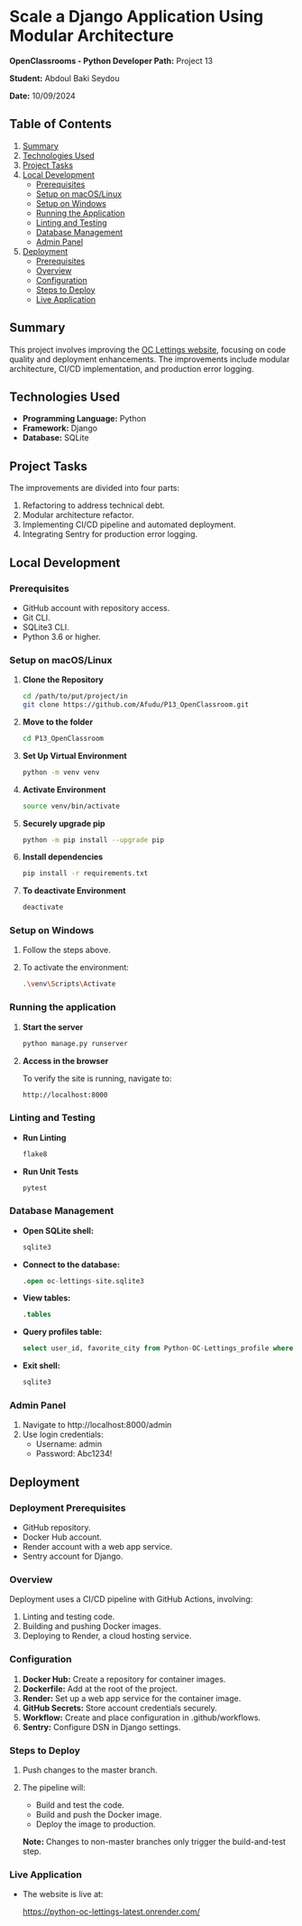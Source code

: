 # Scale a Django Application Using Modular Architecture

**OpenClassrooms - Python Developer Path:** Project 13 

**Student:** Abdoul Baki Seydou

**Date:** 10/09/2024  

## Table of Contents
1. [Summary](#summary)
2. [Technologies Used](#technologies-used)
3. [Project Tasks](#project-tasks)
4. [Local Development](#local-development)
   - [Prerequisites](#prerequisites)
   - [Setup on macOS/Linux](#setup-on-macoslinux)
   - [Setup on Windows](#setup-on-windows)
   - [Running the Application](#running-the-application)
   - [Linting and Testing](#linting-and-testing)
   - [Database Management](#database-management)
   - [Admin Panel](#admin-panel)
5. [Deployment](#deployment)
   - [Prerequisites](#deployment-prerequisites)
   - [Overview](#overview)
   - [Configuration](#configuration)
   - [Steps to Deploy](#steps-to-deploy)
   - [Live Application](#live-application)

## Summary
This project involves improving the [OC Lettings website](https://github.com/OpenClassrooms-Student-Center/Python-OC-Lettings), 
focusing on code quality and deployment enhancements.
The improvements include modular architecture, CI/CD implementation, and production error logging.

## Technologies Used
- **Programming Language:** Python  
- **Framework:** Django  
- **Database:** SQLite

## Project Tasks
The improvements are divided into four parts:
1. Refactoring to address technical debt.
2. Modular architecture refactor.
3. Implementing CI/CD pipeline and automated deployment.
4. Integrating Sentry for production error logging.

## Local Development

### Prerequisites
- GitHub account with repository access.
- Git CLI.
- SQLite3 CLI.
- Python 3.6 or higher.

### Setup on macOS/Linux

1. **Clone the Repository**
   ```bash
   cd /path/to/put/project/in
   git clone https://github.com/Afudu/P13_OpenClassroom.git

2. **Move to the folder**
   ```bash
   cd P13_OpenClassroom

3. **Set Up Virtual Environment**
   ```bash
   python -m venv venv
   
4. **Activate Environment**
   ```bash
   source venv/bin/activate 

5. **Securely upgrade pip**
   ```bash
   python -m pip install --upgrade pip 

6. **Install dependencies**
   ```bash
   pip install -r requirements.txt
   
7. **To deactivate Environment**
   ```bash
   deactivate

### Setup on Windows

1. Follow the steps above.

2. To activate the environment:
   ```bash
   .\venv\Scripts\Activate

### Running the application

1. **Start the server**
   ```bash
   python manage.py runserver
   
2. **Access in the browser**

   To verify the site is running, navigate to:
   ```bash
   http://localhost:8000

### Linting and Testing

- **Run Linting**
  ```bash
  flake8

- **Run Unit Tests**
  ```bash
  pytest

### Database Management

- **Open SQLite shell:**
  ```bash
  sqlite3
  
- **Connect to the database:**
  ```sql
  .open oc-lettings-site.sqlite3
  
- **View tables:**
  ```sql
  .tables
  
- **Query profiles table:**
  ```sql
  select user_id, favorite_city from Python-OC-Lettings_profile where favorite_city like 'B%';
  
- **Exit shell:**
  ```sql
  sqlite3

### Admin Panel
1. Navigate to http://localhost:8000/admin
2. Use login credentials:
   - Username: admin
   - Password: Abc1234!

## Deployment

### Deployment Prerequisites
- GitHub repository.
- Docker Hub account.
- Render account with a web app service.
- Sentry account for Django.

### Overview
Deployment uses a CI/CD pipeline with GitHub Actions, involving:
1. Linting and testing code.
2. Building and pushing Docker images.
3. Deploying to Render, a cloud hosting service.

### Configuration
1. **Docker Hub:** Create a repository for container images.
2. **Dockerfile:** Add at the root of the project.
3. **Render:** Set up a web app service for the container image.
4. **GitHub Secrets:** Store account credentials securely.
5. **Workflow:** Create and place configuration in .github/workflows.
6. **Sentry:** Configure DSN in Django settings.

### Steps to Deploy
1. Push changes to the master branch.
2. The pipeline will:
   - Build and test the code.
   - Build and push the Docker image.
   - Deploy the image to production.

   **Note:** Changes to non-master branches only trigger the build-and-test step.

### Live Application

- The website is live at:

   https://python-oc-lettings-latest.onrender.com/